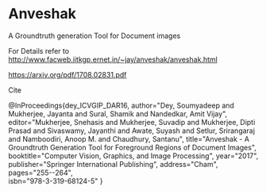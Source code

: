 # Anveshak
A Groundtruth generation Tool for Document images

For Details refer to http://www.facweb.iitkgp.ernet.in/~jay/anveshak/anveshak.html

https://arxiv.org/pdf/1708.02831.pdf

Cite

@InProceedings{dey_ICVGIP_DAR16, 
author="Dey, Soumyadeep and Mukherjee, Jayanta and Sural, Shamik and Nandedkar, Amit Vijay", 
editor="Mukherjee, Snehasis and Mukherjee, Suvadip and Mukherjee, Dipti Prasad and Sivaswamy, Jayanthi and Awate, Suyash and Setlur, Srirangaraj and Namboodiri, Anoop M. and Chaudhury, Santanu", 
title="Anveshak - A Groundtruth Generation Tool for Foreground Regions of Document Images", 
booktitle="Computer Vision, Graphics, and Image Processing", 
year="2017", 
publisher="Springer International Publishing", 
address="Cham", 
pages="255--264",  
isbn="978-3-319-68124-5" }

